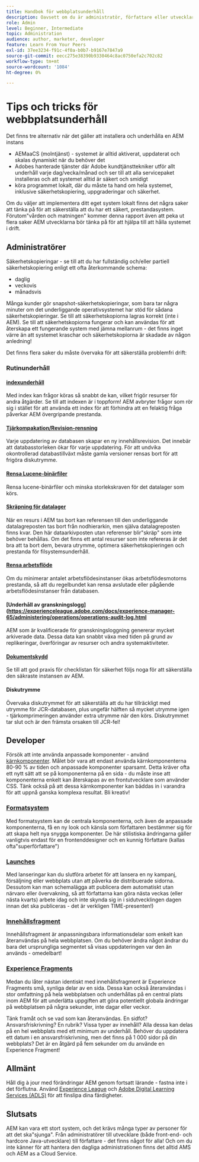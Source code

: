 ```yaml
---
title: Handbok för webbplatsunderhåll
description: Oavsett om du är administratör, författare eller utvecklare gäller webbplatsunderhållet alla delar av din AEM Sites-instans. Använd den här guiden för att säkerställa att strategin är klar för framgång.
role: Admin
level: Beginner, Intermediate
topic: Administration
audience: author, marketer, developer
feature: Learn From Your Peers
exl-id: 37ee3234-f91c-4f0a-b0b7-b9167e7847a9
source-git-commit: eecc275e38390b9330464c8ac0750efa2c702c82
workflow-type: tm+mt
source-wordcount: '1084'
ht-degree: 0%

---
```


# Tips och tricks för webbplatsunderhåll

Det finns tre alternativ när det gäller att installera och underhålla en AEM instans

* AEMaaCS (molntjänst) - systemet är alltid aktiverat, uppdaterat och skalas dynamiskt när du behöver det
* Adobes hanterade tjänster där Adobe kundtjänsttekniker utför allt underhåll varje dag/vecka/månad och ser till att alla servicepaket installeras och att systemet alltid är säkert och smidigt
* köra programmet lokalt, där du måste ta hand om hela systemet, inklusive säkerhetskopiering, uppgraderingar och säkerhet.

Om du väljer att implementera ditt eget system lokalt finns det några saker att tänka på för att säkerställa att du har ett säkert, prestandasystem. Förutom&quot;vården och matningen&quot; kommer denna rapport även att peka ut flera saker AEM utvecklarna bör tänka på för att hjälpa till att hålla systemet i drift.

## Administratörer

Säkerhetskopieringar - se till att du har fullständig och/eller partiell säkerhetskopiering enligt ett ofta återkommande schema:

* daglig
* veckovis
* månadsvis

Många kunder gör snapshot-säkerhetskopieringar, som bara tar några minuter om det underliggande operativsystemet har stöd för sådana säkerhetskopieringar. Se till att säkerhetskopiorna lagras korrekt (inte i AEM). Se till att säkerhetskopiorna fungerar och kan användas för att återskapa ett fungerande system med jämna mellanrum - det finns inget värre än att systemet kraschar och säkerhetskopiorna är skadade av någon anledning!

Det finns flera saker du måste övervaka för att säkerställa problemfri drift:

### Rutinunderhåll

#### [indexunderhåll](https://experienceleague.adobe.com/docs/experience-manager-65/deploying/practices/best-practices-for-queries-and-indexing.html?lang=en)

Med index kan frågor köras så snabbt de kan, vilket frigör resurser för andra åtgärder. Se till att indexen är i toppform! AEM avbryter frågor som rör sig i stället för att använda ett index för att förhindra att en felaktig fråga påverkar AEM övergripande prestanda.

#### [Tjärkompakation/Revision-rensning](https://experienceleague.adobe.com/docs/experience-manager-65/deploying/deploying/revision-cleanup.html?lang=en)

Varje uppdatering av databasen skapar en ny innehållsrevision. Det innebär att databasstorleken ökar för varje uppdatering. För att undvika okontrollerad databastillväxt måste gamla versioner rensas bort för att frigöra diskutrymme.

#### [Rensa Lucene-binärfiler](https://experienceleague.adobe.com/docs/experience-manager-65/administering/operations/operations-dashboard.html#automated-maintenance-tasks)

Rensa lucene-binärfiler och minska storlekskraven för det datalager som körs.

#### [Skräpning för datalager](https://experienceleague.adobe.com/docs/experience-manager-65/administering/operations/data-store-garbage-collection.html)

När en resurs i AEM tas bort kan referensen till den underliggande datalagreposten tas bort från nodhierarkin, men själva datalagreposten finns kvar. Den här dataarkivposten utan referenser blir&quot;skräp&quot; som inte behöver behållas. Om det finns ett antal resurser som inte refereras är det bra att ta bort dem, bevara utrymme, optimera säkerhetskopieringen och prestanda för filsystemsunderhåll.

#### [Rensa arbetsflöde](https://experienceleague.adobe.com/docs/experience-manager-65/administering/operations/workflows-administering.html)

Om du minimerar antalet arbetsflödesinstanser ökas arbetsflödesmotorns prestanda, så att du regelbundet kan rensa avslutade eller pågående arbetsflödesinstanser från databasen.

#### [Underhåll av granskningslogg](https://experienceleague.adobe.com/docs/experience-manager-65/administering/operations/operations-audit-log.html

AEM som är kvalificerade för granskningsloggning genererar mycket arkiverade data. Dessa data kan snabbt växa med tiden på grund av replikeringar, överföringar av resurser och andra systemaktiviteter.

#### [Dokumentskydd](https://experienceleague.adobe.com/docs/experience-manager-65/administering/security/security-checklist.html?lang=en)

Se till att god praxis för checklistan för säkerhet följs noga för att säkerställa den säkraste instansen av AEM.

#### Diskutrymme

Övervaka diskutrymmet för att säkerställa att du har tillräckligt med utrymme för JCR-databasen, plus ungefär hälften så mycket utrymme igen - tjärkomprimeringen använder extra utrymme när den körs. Diskutrymmet tar slut och är den främsta orsaken till JCR-fel!

## Developer

Försök att inte använda anpassade komponenter - använd [kärnkomponenter](https://www.aemcomponents.dev/). Målet bör vara att endast använda kärnkomponenterna 80-90 % av tiden och anpassade komponenter sparsamt. Detta kräver ofta ett nytt sätt att se på komponenterna på en sida - du måste inse att komponenterna enkelt kan återskapas av en frontutvecklare som använder CSS. Tänk också på att dessa kärnkomponenter kan bäddas in i varandra för att uppnå ganska komplexa resultat. Bli kreativ!

### [Formatsystem](https://experienceleague.adobe.com/docs/experience-manager-65/authoring/siteandpage/style-system.html?lang=en)

Med formatsystem kan de centrala komponenterna, och även de anpassade komponenterna, få en ny look och känsla som författaren bestämmer sig för att skapa helt nya snygga komponenter. De här stilistiska ändringarna gäller vanligtvis endast för en frontenddesigner och en kunnig författare (kallas ofta&quot;superförfattare&quot;)

### [Launches](https://experienceleague.adobe.com/docs/experience-manager-cloud-service/content/sites/authoring/launches/overview.html?lang=en)

Med lanseringar kan du slutföra arbetet för att lansera en ny kampanj, försäljning eller webbplats utan att påverka de distribuerade sidorna. Dessutom kan man schemalägga att publicera dem automatiskt utan närvaro eller övervakning, så att författarna kan göra nästa veckas (eller nästa kvarts) arbete idag och inte skynda sig in i sidutvecklingen dagen innan det ska publiceras - det är verkligen TIME-presenten!)

### [Innehållsfragment](https://experienceleague.adobe.com/docs/experience-manager-65/assets/fragments/content-fragments.html)

Innehållsfragment är anpassningsbara informationsdelar som enkelt kan återanvändas på hela webbplatsen. Om du behöver ändra något ändrar du bara det ursprungliga segmentet så visas uppdateringen var den än används - omedelbart!

### [Experience Fragments](https://experienceleague.adobe.com/docs/experience-manager-learn/sites/experience-fragments/experience-fragments-feature-video-use.html?lang=en)

Medan du låter nästan identiskt med innehållsfragment är Experience Fragments små, synliga delar av en sida. Dessa kan också återanvändas i stor omfattning på hela webbplatsen och underhållas på en central plats inom AEM för att underlätta uppgiften att göra potentiellt globala ändringar på webbplatsen på några sekunder, inte dagar eller veckor.

Tänk framåt och se vad som kan återanvändas. En sidfot? Ansvarsfriskrivning? En rubrik? Vissa typer av innehåll? Alla dessa kan delas på en hel webbplats med ett minimum av underhåll. Behöver du uppdatera ett datum i en ansvarsfriskrivning, men det finns på 1 000 sidor på din webbplats? Det är en åtgärd på fem sekunder om du använde en Experience Fragment!

## Allmänt

Håll dig à jour med förändringar AEM genom fortsatt lärande - fastna inte i det förflutna. Använd [Experience League](https://experienceleague.adobe.com/docs/experience-manager-learn/sites/overview.html?lang=en) och [Adobe Digital Learning Services (ADLS)](https://learning.adobe.com/) för att finslipa dina färdigheter.

## Slutsats

AEM kan vara ett stort system, och det krävs många typer av personer för att det ska&quot;sjunga&quot;. Från administratörer till utvecklare (både front-end- och hardcore Java-utvecklare) till författare - det finns något för alla! Och om du inte känner för att hantera den dagliga administrationen finns det alltid AMS och AEM as a Cloud Service.
